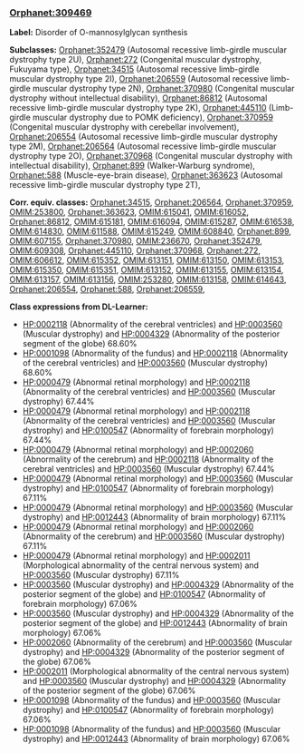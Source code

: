 
### [Orphanet:309469](http://www.orpha.net/ORDO/Orphanet_309469)
**Label:** Disorder of O-mannosylglycan synthesis

**Subclasses:** [Orphanet:352479](http://www.orpha.net/ORDO/Orphanet_352479) (Autosomal recessive limb-girdle muscular dystrophy type 2U), [Orphanet:272](http://www.orpha.net/ORDO/Orphanet_272) (Congenital muscular dystrophy, Fukuyama type), [Orphanet:34515](http://www.orpha.net/ORDO/Orphanet_34515) (Autosomal recessive limb-girdle muscular dystrophy type 2I), [Orphanet:206559](http://www.orpha.net/ORDO/Orphanet_206559) (Autosomal recessive limb-girdle muscular dystrophy type 2N), [Orphanet:370980](http://www.orpha.net/ORDO/Orphanet_370980) (Congenital muscular dystrophy without intellectual disability), [Orphanet:86812](http://www.orpha.net/ORDO/Orphanet_86812) (Autosomal recessive limb-girdle muscular dystrophy type 2K), [Orphanet:445110](http://www.orpha.net/ORDO/Orphanet_445110) (Limb-girdle muscular dystrophy due to POMK deficiency), [Orphanet:370959](http://www.orpha.net/ORDO/Orphanet_370959) (Congenital muscular dystrophy with cerebellar involvement), [Orphanet:206554](http://www.orpha.net/ORDO/Orphanet_206554) (Autosomal recessive limb-girdle muscular dystrophy type 2M), [Orphanet:206564](http://www.orpha.net/ORDO/Orphanet_206564) (Autosomal recessive limb-girdle muscular dystrophy type 2O), [Orphanet:370968](http://www.orpha.net/ORDO/Orphanet_370968) (Congenital muscular dystrophy with intellectual disability), [Orphanet:899](http://www.orpha.net/ORDO/Orphanet_899) (Walker-Warburg syndrome), [Orphanet:588](http://www.orpha.net/ORDO/Orphanet_588) (Muscle-eye-brain disease), [Orphanet:363623](http://www.orpha.net/ORDO/Orphanet_363623) (Autosomal recessive limb-girdle muscular dystrophy type 2T), 

**Corr. equiv. classes:** [Orphanet:34515](http://www.orpha.net/ORDO/Orphanet_34515), [Orphanet:206564](http://www.orpha.net/ORDO/Orphanet_206564), [Orphanet:370959](http://www.orpha.net/ORDO/Orphanet_370959), [OMIM:253800](http://purl.obolibrary.org/obo/OMIM_253800), [Orphanet:363623](http://www.orpha.net/ORDO/Orphanet_363623), [OMIM:615041](http://purl.obolibrary.org/obo/OMIM_615041), [OMIM:616052](http://purl.obolibrary.org/obo/OMIM_616052), [Orphanet:86812](http://www.orpha.net/ORDO/Orphanet_86812), [OMIM:615181](http://purl.obolibrary.org/obo/OMIM_615181), [OMIM:616094](http://purl.obolibrary.org/obo/OMIM_616094), [OMIM:615287](http://purl.obolibrary.org/obo/OMIM_615287), [OMIM:616538](http://purl.obolibrary.org/obo/OMIM_616538), [OMIM:614830](http://purl.obolibrary.org/obo/OMIM_614830), [OMIM:611588](http://purl.obolibrary.org/obo/OMIM_611588), [OMIM:615249](http://purl.obolibrary.org/obo/OMIM_615249), [OMIM:608840](http://purl.obolibrary.org/obo/OMIM_608840), [Orphanet:899](http://www.orpha.net/ORDO/Orphanet_899), [OMIM:607155](http://purl.obolibrary.org/obo/OMIM_607155), [Orphanet:370980](http://www.orpha.net/ORDO/Orphanet_370980), [OMIM:236670](http://purl.obolibrary.org/obo/OMIM_236670), [Orphanet:352479](http://www.orpha.net/ORDO/Orphanet_352479), [OMIM:609308](http://purl.obolibrary.org/obo/OMIM_609308), [Orphanet:445110](http://www.orpha.net/ORDO/Orphanet_445110), [Orphanet:370968](http://www.orpha.net/ORDO/Orphanet_370968), [Orphanet:272](http://www.orpha.net/ORDO/Orphanet_272), [OMIM:606612](http://purl.obolibrary.org/obo/OMIM_606612), [OMIM:615352](http://purl.obolibrary.org/obo/OMIM_615352), [OMIM:613151](http://purl.obolibrary.org/obo/OMIM_613151), [OMIM:613150](http://purl.obolibrary.org/obo/OMIM_613150), [OMIM:613153](http://purl.obolibrary.org/obo/OMIM_613153), [OMIM:615350](http://purl.obolibrary.org/obo/OMIM_615350), [OMIM:615351](http://purl.obolibrary.org/obo/OMIM_615351), [OMIM:613152](http://purl.obolibrary.org/obo/OMIM_613152), [OMIM:613155](http://purl.obolibrary.org/obo/OMIM_613155), [OMIM:613154](http://purl.obolibrary.org/obo/OMIM_613154), [OMIM:613157](http://purl.obolibrary.org/obo/OMIM_613157), [OMIM:613156](http://purl.obolibrary.org/obo/OMIM_613156), [OMIM:253280](http://purl.obolibrary.org/obo/OMIM_253280), [OMIM:613158](http://purl.obolibrary.org/obo/OMIM_613158), [OMIM:614643](http://purl.obolibrary.org/obo/OMIM_614643), [Orphanet:206554](http://www.orpha.net/ORDO/Orphanet_206554), [Orphanet:588](http://www.orpha.net/ORDO/Orphanet_588), [Orphanet:206559](http://www.orpha.net/ORDO/Orphanet_206559), 

**Class expressions from DL-Learner:**

- [HP:0002118](http://purl.obolibrary.org/obo/HP_0002118) (Abnormality of the cerebral ventricles) and [HP:0003560](http://purl.obolibrary.org/obo/HP_0003560) (Muscular dystrophy) and [HP:0004329](http://purl.obolibrary.org/obo/HP_0004329) (Abnormality of the posterior segment of the globe) 68.60%
- [HP:0001098](http://purl.obolibrary.org/obo/HP_0001098) (Abnormality of the fundus) and [HP:0002118](http://purl.obolibrary.org/obo/HP_0002118) (Abnormality of the cerebral ventricles) and [HP:0003560](http://purl.obolibrary.org/obo/HP_0003560) (Muscular dystrophy) 68.60%
- [HP:0000479](http://purl.obolibrary.org/obo/HP_0000479) (Abnormal retinal morphology) and [HP:0002118](http://purl.obolibrary.org/obo/HP_0002118) (Abnormality of the cerebral ventricles) and [HP:0003560](http://purl.obolibrary.org/obo/HP_0003560) (Muscular dystrophy) 67.44%
- [HP:0000479](http://purl.obolibrary.org/obo/HP_0000479) (Abnormal retinal morphology) and [HP:0002118](http://purl.obolibrary.org/obo/HP_0002118) (Abnormality of the cerebral ventricles) and [HP:0003560](http://purl.obolibrary.org/obo/HP_0003560) (Muscular dystrophy) and [HP:0100547](http://purl.obolibrary.org/obo/HP_0100547) (Abnormality of forebrain morphology) 67.44%
- [HP:0000479](http://purl.obolibrary.org/obo/HP_0000479) (Abnormal retinal morphology) and [HP:0002060](http://purl.obolibrary.org/obo/HP_0002060) (Abnormality of the cerebrum) and [HP:0002118](http://purl.obolibrary.org/obo/HP_0002118) (Abnormality of the cerebral ventricles) and [HP:0003560](http://purl.obolibrary.org/obo/HP_0003560) (Muscular dystrophy) 67.44%
- [HP:0000479](http://purl.obolibrary.org/obo/HP_0000479) (Abnormal retinal morphology) and [HP:0003560](http://purl.obolibrary.org/obo/HP_0003560) (Muscular dystrophy) and [HP:0100547](http://purl.obolibrary.org/obo/HP_0100547) (Abnormality of forebrain morphology) 67.11%
- [HP:0000479](http://purl.obolibrary.org/obo/HP_0000479) (Abnormal retinal morphology) and [HP:0003560](http://purl.obolibrary.org/obo/HP_0003560) (Muscular dystrophy) and [HP:0012443](http://purl.obolibrary.org/obo/HP_0012443) (Abnormality of brain morphology) 67.11%
- [HP:0000479](http://purl.obolibrary.org/obo/HP_0000479) (Abnormal retinal morphology) and [HP:0002060](http://purl.obolibrary.org/obo/HP_0002060) (Abnormality of the cerebrum) and [HP:0003560](http://purl.obolibrary.org/obo/HP_0003560) (Muscular dystrophy) 67.11%
- [HP:0000479](http://purl.obolibrary.org/obo/HP_0000479) (Abnormal retinal morphology) and [HP:0002011](http://purl.obolibrary.org/obo/HP_0002011) (Morphological abnormality of the central nervous system) and [HP:0003560](http://purl.obolibrary.org/obo/HP_0003560) (Muscular dystrophy) 67.11%
- [HP:0003560](http://purl.obolibrary.org/obo/HP_0003560) (Muscular dystrophy) and [HP:0004329](http://purl.obolibrary.org/obo/HP_0004329) (Abnormality of the posterior segment of the globe) and [HP:0100547](http://purl.obolibrary.org/obo/HP_0100547) (Abnormality of forebrain morphology) 67.06%
- [HP:0003560](http://purl.obolibrary.org/obo/HP_0003560) (Muscular dystrophy) and [HP:0004329](http://purl.obolibrary.org/obo/HP_0004329) (Abnormality of the posterior segment of the globe) and [HP:0012443](http://purl.obolibrary.org/obo/HP_0012443) (Abnormality of brain morphology) 67.06%
- [HP:0002060](http://purl.obolibrary.org/obo/HP_0002060) (Abnormality of the cerebrum) and [HP:0003560](http://purl.obolibrary.org/obo/HP_0003560) (Muscular dystrophy) and [HP:0004329](http://purl.obolibrary.org/obo/HP_0004329) (Abnormality of the posterior segment of the globe) 67.06%
- [HP:0002011](http://purl.obolibrary.org/obo/HP_0002011) (Morphological abnormality of the central nervous system) and [HP:0003560](http://purl.obolibrary.org/obo/HP_0003560) (Muscular dystrophy) and [HP:0004329](http://purl.obolibrary.org/obo/HP_0004329) (Abnormality of the posterior segment of the globe) 67.06%
- [HP:0001098](http://purl.obolibrary.org/obo/HP_0001098) (Abnormality of the fundus) and [HP:0003560](http://purl.obolibrary.org/obo/HP_0003560) (Muscular dystrophy) and [HP:0100547](http://purl.obolibrary.org/obo/HP_0100547) (Abnormality of forebrain morphology) 67.06%
- [HP:0001098](http://purl.obolibrary.org/obo/HP_0001098) (Abnormality of the fundus) and [HP:0003560](http://purl.obolibrary.org/obo/HP_0003560) (Muscular dystrophy) and [HP:0012443](http://purl.obolibrary.org/obo/HP_0012443) (Abnormality of brain morphology) 67.06%


